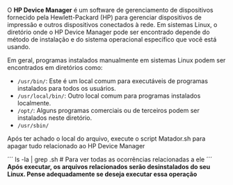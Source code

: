 O **HP Device Manager** é um software de gerenciamento de dispositivos fornecido pela Hewlett-Packard (HP) para gerenciar dispositivos de impressão e outros dispositivos conectados à rede. Em sistemas Linux, o diretório onde o HP Device Manager pode ser encontrado depende do método de instalação e do sistema operacional específico que você está usando.

Em geral, programas instalados manualmente em sistemas Linux podem ser encontrados em diretórios como:

- `/usr/bin/`: Este é um local comum para executáveis de programas instalados para todos os usuários.
- `/usr/local/bin/`: Outro local comum para programas instalados localmente.
- `/opt/`: Alguns programas comerciais ou de terceiros podem ser instalados neste diretório.
- `/usr/sbin/`

Após ter achado o local do arquivo, execute o script Matador.sh para apagar tudo relacionado ao HP Device Manager

´´´
ls -la | grep .sh # Para ver todas as ocorrências relacionadas a ele
´´´
<strong> Após executar, os arquivos relacionados serão desinstalados do seu Linux. Pense adequadamente se deseja executar essa operação

